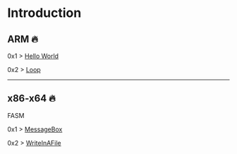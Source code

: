 # Introduction

ARM 🔥
---

0x1 > [Hello World](https://github.com/n3k0girl/Assembly-training/blob/main/HelloCat/HelloCat.s)

0x2 > [Loop](https://github.com/n3k0girl/Assembly-training/blob/main/HelloCat/LoopSimpleAddAndSub.s)

---

x86-x64 🔥
---

FASM

0x1 > [MessageBox](https://github.com/n3k0girl/Assembly-training/blob/main/FasmWTF/HelloMyDearCat.asm)

0x2 > [WriteInAFile](https://github.com/n3k0girl/Assembly-training/blob/main/FasmWTF/makemycatgreatagain.asm)
